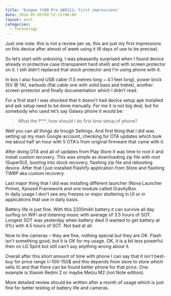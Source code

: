 ```yaml
---
title: 'Doogee Y100 Pro &#8211; First impressions'
date: 2016-05-05T09:52:51+00:00
layout: post
categories:
  - Technology
---
```

Just one note: this is not a review per se, this are just my first impressions on this device after almost of week using it (6 days of use to be precise).

So let’s start with unboxing. I was pleasantly surprised when I found device already in protective case (transparent hard shell) and with screen protector on it. I still didn’t replaced that stock protector and I’m using phone with it. 

In box I also found USB cable (1.5 metres long ~ 4.1 feet long), power brick (5V @ 1A), earbuds (flat cable one with solid bass and treble), another screen protector and finally documentation which I didn’t read. 

For a first start I was shocked that it doesn’t had device setup apk installed and ask setup need to be done manually. For me it is not big deal, but for somebody who used let’s say Galaxy phone it would be:

> What the f\***, how should I do first time setup of phone?

Well you can all things do trough Settings. And first thing that I did was setting up my main Google account, checking for OTA updates which took me about half an hour with 5 OTA's from original firmware that came with it.

After doing OTA and all of updates from Play Store it was time to root it and install custom recovery. This was simple as downloading zip file with root (SuperSU), booting into stock recovery, flashing zip file and rebooting device. After that I just installed Flashify application from Store and flashing TWRP aka custom recovery.

Last major thing that I did was installing different launcher (Nova Launcher Prime), Xposed Framework and one module called GravityBox.  
In daily usage I don't see any freezes or major stuttering in UI or in applications that use in daily basis.

Battery life is just fine. With this 2200mAh battery it can survive all day surfing on WiFi and listening music with average of 3.5 hours of SOT. Longest SOT was yesterday when battery died (I wanted to get battery at 0%) with 4.5 hours of SOT. Not bad at all.

Now to the cameras – they are fine, nothing special but they are OK. Flash isn't something good, but it is OK for my usage. OK, it is a bit less powerful then on LG Spirit but still can't say anything wrong about it.

Overall after this short amount of time with phone I can say that it isn't best-buy for price range (~100-150$ and this depends from store to store which sells it) and that there can be found better phone for that price. One example is Xiaomi Redmi 2 or maybe Meizu M2 (not Note edition).

More detailed review should be written after a month of usage which is just fine for better testing of battery life and cameras.